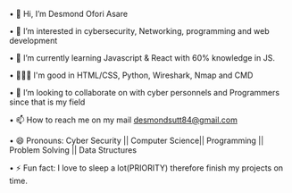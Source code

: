• 👋 Hi, I’m Desmond Ofori Asare

• 👀 I’m interested in cybersecurity, Networking, programming and web development

• 🌱 I’m currently learning Javascript & React with 60% knowledge in JS.

• 🧑🏽‍💻 I'm good in HTML/CSS, Python, Wireshark, Nmap and CMD

• 💞️ I’m looking to collaborate on with cyber personnels and Programmers since that is my field

• 📫 How to reach me on my mail desmondsutt84@gmail.com

• 😄 Pronouns: Cyber Security || Computer Science|| Programming || Problem Solving || Data Structures 

• ⚡ Fun fact: I love to sleep a lot(PRIORITY) therefore finish my projects on time.

<!---
Desofori/Desofori is a ✨ special ✨ repository because its `README.md` (this file) appears on your GitHub profile.
You can click the Preview link to take a look at your changes.
--->
